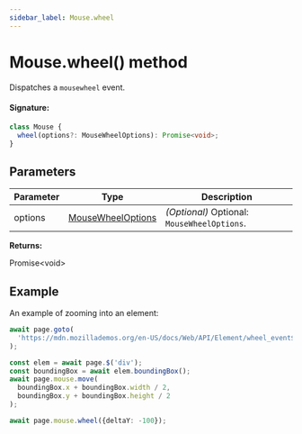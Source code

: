 ```yaml
---
sidebar_label: Mouse.wheel
---
```


# Mouse.wheel() method

Dispatches a `mousewheel` event.

#### Signature:

```typescript
class Mouse {
  wheel(options?: MouseWheelOptions): Promise<void>;
}
```

## Parameters

| Parameter | Type                                                  | Description                                            |
| --------- | ----------------------------------------------------- | ------------------------------------------------------ |
| options   | [MouseWheelOptions](./puppeteer.mousewheeloptions.md) | _(Optional)_ Optional: <code>MouseWheelOptions</code>. |

**Returns:**

Promise&lt;void&gt;

## Example

An example of zooming into an element:

```ts
await page.goto(
  'https://mdn.mozillademos.org/en-US/docs/Web/API/Element/wheel_event$samples/Scaling_an_element_via_the_wheel?revision=1587366'
);

const elem = await page.$('div');
const boundingBox = await elem.boundingBox();
await page.mouse.move(
  boundingBox.x + boundingBox.width / 2,
  boundingBox.y + boundingBox.height / 2
);

await page.mouse.wheel({deltaY: -100});
```
